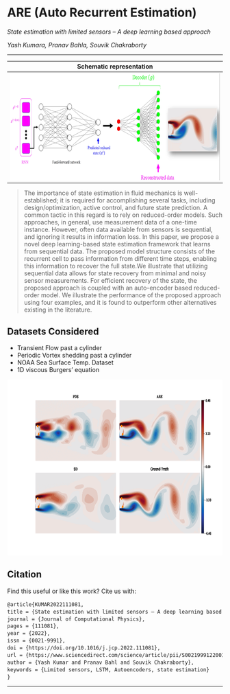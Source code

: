 # ARE (Auto Recurrent Estimation)
*State estimation with limited sensors – A deep learning based approach*

*Yash Kumara, Pranav Bahla, Souvik Chakraborty*

---
  
| Schematic representation |
| ------------- |  
|<img src="img/are_pred1.png" width="650" height="250">|

> The importance of state estimation in fluid mechanics is well-established; it is required for accomplishing several tasks, including design/optimization, active control, and future state prediction. A common tactic in this regard is to rely on reduced-order models. Such approaches, in general,  use measurement data of a one-time instance. However, often data available from sensors is sequential, and ignoring it results in information loss. In this paper, we propose a novel deep learning-based state estimation framework that learns from sequential data. The proposed model structure consists of the recurrent cell to pass information from different time steps, enabling this information to recover the full state.We illustrate that utilizing sequential data allows for state recovery from minimal and noisy sensor measurements. For efficient recovery of the state, the proposed approach is coupled with an auto-encoder based reduced-order model. We illustrate the performance of the proposed approach using four examples, and it is found to outperform other alternatives existing in the literature.

## Datasets Considered
* Transient Flow past a cylinder
* Periodic Vortex shedding past a cylinder
* NOAA Sea Surface Temp. Dataset
* 1D viscous Burgers’ equation

<img src="img/imgPlot_fig13.png" width="650" height="410">

## Citation
Find this useful or like this work? Cite us with:
```latex
@article{KUMAR2022111081,
title = {State estimation with limited sensors – A deep learning based approach},
journal = {Journal of Computational Physics},
pages = {111081},
year = {2022},
issn = {0021-9991},
doi = {https://doi.org/10.1016/j.jcp.2022.111081},
url = {https://www.sciencedirect.com/science/article/pii/S0021999122001437},
author = {Yash Kumar and Pranav Bahl and Souvik Chakraborty},
keywords = {Limited sensors, LSTM, Autoencoders, state estimation}
}
```
---
